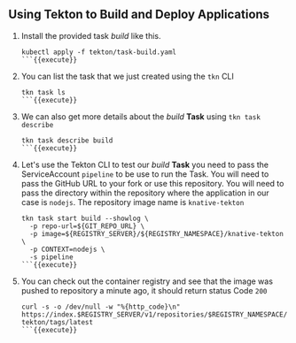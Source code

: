 ## Using Tekton to Build and Deploy Applications


1. Install the provided task _build_ like this.
    ```
    kubectl apply -f tekton/task-build.yaml
    ```{{execute}}
1. You can list the task that we just created using the `tkn` CLI
    ```
    tkn task ls
    ```{{execute}}
1. We can also get more details about the _build_ **Task** using `tkn task describe`
    ```
    tkn task describe build
    ```{{execute}}
1. Let's use the Tekton CLI to test our _build_ **Task** you need to pass the ServiceAccount `pipeline` to be use to run the Task. You will need to pass the GitHub URL to your fork or use this repository. You will need to pass the directory within the repository where the application in our case is `nodejs`. The repository image name is `knative-tekton`
    ```
    tkn task start build --showlog \
      -p repo-url=${GIT_REPO_URL} \
      -p image=${REGISTRY_SERVER}/${REGISTRY_NAMESPACE}/knative-tekton \
      -p CONTEXT=nodejs \
      -s pipeline 
    ```{{execute}}
1. You can check out the container registry and see that the image was pushed to repository a minute ago, it should return status Code `200`
    ```
    curl -s -o /dev/null -w "%{http_code}\n" https://index.$REGISTRY_SERVER/v1/repositories/$REGISTRY_NAMESPACE/knative-tekton/tags/latest
    ```{{execute}}
